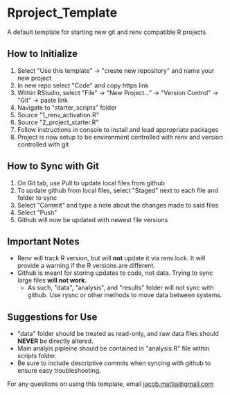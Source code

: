 # Rproject_Template
A default template for starting new git and renv compatible R projects

## How to Initialize
1. Select "Use this template" -> "create new repository" and name your new project
2. In new repo select "Code" and copy https link
3. Within RStudio, select "File" -> "New Project..." -> "Version Control" -> "Git" -> paste link
4. Navigate to "starter_scripts" folder
5. Source "1_renv_activation.R"
6. Source "2_project_starter.R"
7. Follow instructions in console to install and load appropriate packages
8. Project is now setup to be environment controlled with renv and version controlled with git

## How to Sync with Git
1. On Git tab, use Pull to update local files from github
2. To update github from local files, select "Staged" next to each file and folder to sync
3. Select "Commit" and type a note about the changes made to said files
4. Select "Push"
5. Github will now be updated with newest file versions

## Important Notes
+ Renv will track R version, but will **not** update it via renv.lock. It will provide a warning if the R versions are different.
+ Github is meant for storing updates to code, not data. Trying to sync large files **will not work.**
    + As such, "data", "analysis", and "results" folder will not sync with github. Use rysnc or other methods to move data between systems.

## Suggestions for Use
+ "data" folder should be treated as read-only, and raw data files should **NEVER** be directly altered.
+ Main analyis pipleine should be contained in "analysis.R" file within scripts folder.
+ Be sure to include descriptive commits when syncing with github to ensure easy troubleshooting.

For any questions on using this template, email jacob.mattia@gmail.com


